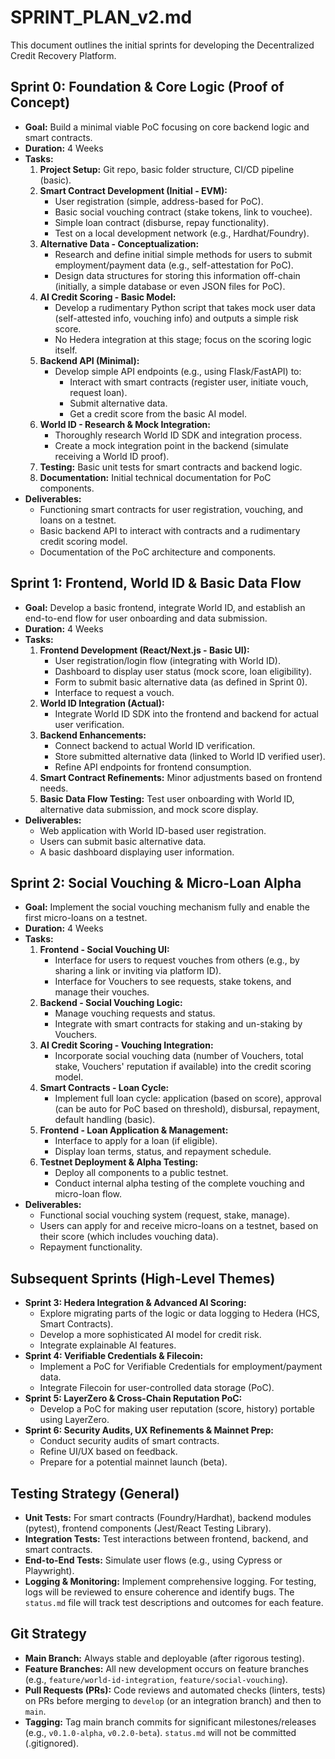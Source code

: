# SPRINT_PLAN_v2.md

This document outlines the initial sprints for developing the Decentralized Credit Recovery Platform.

## Sprint 0: Foundation & Core Logic (Proof of Concept)

*   **Goal:** Build a minimal viable PoC focusing on core backend logic and smart contracts.
*   **Duration:** 4 Weeks
*   **Tasks:**
    1.  **Project Setup:** Git repo, basic folder structure, CI/CD pipeline (basic).
    2.  **Smart Contract Development (Initial - EVM):**
        *   User registration (simple, address-based for PoC).
        *   Basic social vouching contract (stake tokens, link to vouchee).
        *   Simple loan contract (disburse, repay functionality).
        *   Test on a local development network (e.g., Hardhat/Foundry).
    3.  **Alternative Data - Conceptualization:**
        *   Research and define initial simple methods for users to submit employment/payment data (e.g., self-attestation for PoC).
        *   Design data structures for storing this information off-chain (initially, a simple database or even JSON files for PoC).
    4.  **AI Credit Scoring - Basic Model:**
        *   Develop a rudimentary Python script that takes mock user data (self-attested info, vouching info) and outputs a simple risk score.
        *   No Hedera integration at this stage; focus on the scoring logic itself.
    5.  **Backend API (Minimal):**
        *   Develop simple API endpoints (e.g., using Flask/FastAPI) to:
            *   Interact with smart contracts (register user, initiate vouch, request loan).
            *   Submit alternative data.
            *   Get a credit score from the basic AI model.
    6.  **World ID - Research & Mock Integration:**
        *   Thoroughly research World ID SDK and integration process.
        *   Create a mock integration point in the backend (simulate receiving a World ID proof).
    7.  **Testing:** Basic unit tests for smart contracts and backend logic.
    8.  **Documentation:** Initial technical documentation for PoC components.
*   **Deliverables:**
    *   Functioning smart contracts for user registration, vouching, and loans on a testnet.
    *   Basic backend API to interact with contracts and a rudimentary credit scoring model.
    *   Documentation of the PoC architecture and components.

## Sprint 1: Frontend, World ID & Basic Data Flow

*   **Goal:** Develop a basic frontend, integrate World ID, and establish an end-to-end flow for user onboarding and data submission.
*   **Duration:** 4 Weeks
*   **Tasks:**
    1.  **Frontend Development (React/Next.js - Basic UI):**
        *   User registration/login flow (integrating with World ID).
        *   Dashboard to display user status (mock score, loan eligibility).
        *   Form to submit basic alternative data (as defined in Sprint 0).
        *   Interface to request a vouch.
    2.  **World ID Integration (Actual):**
        *   Integrate World ID SDK into the frontend and backend for actual user verification.
    3.  **Backend Enhancements:**
        *   Connect backend to actual World ID verification.
        *   Store submitted alternative data (linked to World ID verified user).
        *   Refine API endpoints for frontend consumption.
    4.  **Smart Contract Refinements:** Minor adjustments based on frontend needs.
    5.  **Basic Data Flow Testing:** Test user onboarding with World ID, alternative data submission, and mock score display.
*   **Deliverables:**
    *   Web application with World ID-based user registration.
    *   Users can submit basic alternative data.
    *   A basic dashboard displaying user information.

## Sprint 2: Social Vouching & Micro-Loan Alpha

*   **Goal:** Implement the social vouching mechanism fully and enable the first micro-loans on a testnet.
*   **Duration:** 4 Weeks
*   **Tasks:**
    1.  **Frontend - Social Vouching UI:**
        *   Interface for users to request vouches from others (e.g., by sharing a link or inviting via platform ID).
        *   Interface for Vouchers to see requests, stake tokens, and manage their vouches.
    2.  **Backend - Social Vouching Logic:**
        *   Manage vouching requests and status.
        *   Integrate with smart contracts for staking and un-staking by Vouchers.
    3.  **AI Credit Scoring - Vouching Integration:**
        *   Incorporate social vouching data (number of Vouchers, total stake, Vouchers' reputation if available) into the credit scoring model.
    4.  **Smart Contracts - Loan Cycle:**
        *   Implement full loan cycle: application (based on score), approval (can be auto for PoC based on threshold), disbursal, repayment, default handling (basic).
    5.  **Frontend - Loan Application & Management:**
        *   Interface to apply for a loan (if eligible).
        *   Display loan terms, status, and repayment schedule.
    6.  **Testnet Deployment & Alpha Testing:**
        *   Deploy all components to a public testnet.
        *   Conduct internal alpha testing of the complete vouching and micro-loan flow.
*   **Deliverables:**
    *   Functional social vouching system (request, stake, manage).
    *   Users can apply for and receive micro-loans on a testnet, based on their score (which includes vouching data).
    *   Repayment functionality.

## Subsequent Sprints (High-Level Themes)

*   **Sprint 3: Hedera Integration & Advanced AI Scoring:**
    *   Explore migrating parts of the logic or data logging to Hedera (HCS, Smart Contracts).
    *   Develop a more sophisticated AI model for credit risk.
    *   Integrate explainable AI features.
*   **Sprint 4: Verifiable Credentials & Filecoin:**
    *   Implement a PoC for Verifiable Credentials for employment/payment data.
    *   Integrate Filecoin for user-controlled data storage (PoC).
*   **Sprint 5: LayerZero & Cross-Chain Reputation PoC:**
    *   Develop a PoC for making user reputation (score, history) portable using LayerZero.
*   **Sprint 6: Security Audits, UX Refinements & Mainnet Prep:**
    *   Conduct security audits of smart contracts.
    *   Refine UI/UX based on feedback.
    *   Prepare for a potential mainnet launch (beta).

## Testing Strategy (General)

*   **Unit Tests:** For smart contracts (Foundry/Hardhat), backend modules (pytest), frontend components (Jest/React Testing Library).
*   **Integration Tests:** Test interactions between frontend, backend, and smart contracts.
*   **End-to-End Tests:** Simulate user flows (e.g., using Cypress or Playwright).
*   **Logging & Monitoring:** Implement comprehensive logging. For testing, logs will be reviewed to ensure coherence and identify bugs. The `status.md` file will track test descriptions and outcomes for each feature.

## Git Strategy

*   **Main Branch:** Always stable and deployable (after rigorous testing).
*   **Feature Branches:** All new development occurs on feature branches (e.g., `feature/world-id-integration`, `feature/social-vouching`).
*   **Pull Requests (PRs):** Code reviews and automated checks (linters, tests) on PRs before merging to `develop` (or an integration branch) and then to `main`.
*   **Tagging:** Tag main branch commits for significant milestones/releases (e.g., `v0.1.0-alpha`, `v0.2.0-beta`). `status.md` will not be committed (.gitignored). 